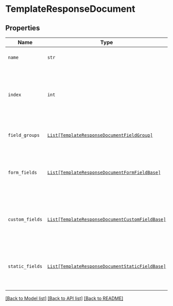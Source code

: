 # TemplateResponseDocument



## Properties
Name | Type | Description | Notes
------------ | ------------- | ------------- | -------------
| `name` | ```str``` |  Name of the associated file.  |  |
| `index` | ```int``` |  Document ordering, the lowest index is displayed first and the highest last (0-based indexing).  |  |
| `field_groups` | [```List[TemplateResponseDocumentFieldGroup]```](TemplateResponseDocumentFieldGroup.md) |  An array of Form Field Group objects.  |  |
| `form_fields` | [```List[TemplateResponseDocumentFormFieldBase]```](TemplateResponseDocumentFormFieldBase.md) |  An array of Form Field objects containing the name and type of each named field.  |  |
| `custom_fields` | [```List[TemplateResponseDocumentCustomFieldBase]```](TemplateResponseDocumentCustomFieldBase.md) |  An array of Form Field objects containing the name and type of each named field.  |  |
| `static_fields` | [```List[TemplateResponseDocumentStaticFieldBase]```](TemplateResponseDocumentStaticFieldBase.md) |  An array describing static overlay fields. **NOTE:** Only available for certain subscriptions.  |  |

[[Back to Model list]](../README.md#documentation-for-models) [[Back to API list]](../README.md#documentation-for-api-endpoints) [[Back to README]](../README.md)


